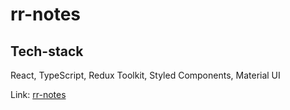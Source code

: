 # rr-notes

## Tech-stack
React, TypeScript, Redux Toolkit, Styled Components, Material UI 

Link: [rr-notes](https://rr-notes.vercel.app/)
